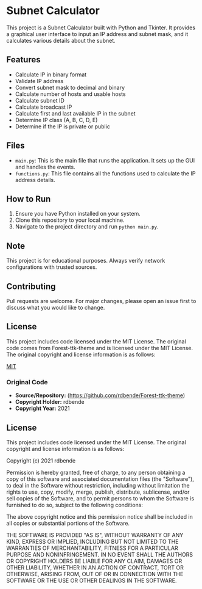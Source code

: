 ﻿# Subnet Calculator

This project is a Subnet Calculator built with Python and Tkinter. It provides a graphical user interface to input an IP address and subnet mask, and it calculates various details about the subnet.

## Features

- Calculate IP in binary format
- Validate IP address
- Convert subnet mask to decimal and binary
- Calculate number of hosts and usable hosts
- Calculate subnet ID
- Calculate broadcast IP
- Calculate first and last available IP in the subnet
- Determine IP class (A, B, C, D, E)
- Determine if the IP is private or public

## Files

- `main.py`: This is the main file that runs the application. It sets up the GUI and handles the events.
- `functions.py`: This file contains all the functions used to calculate the IP address details.

## How to Run

1. Ensure you have Python installed on your system.
2. Clone this repository to your local machine.
3. Navigate to the project directory and run `python main.py`.

## Note

This project is for educational purposes. Always verify network configurations with trusted sources.

## Contributing

Pull requests are welcome. For major changes, please open an issue first to discuss what you would like to change.


## License

This project includes code licensed under the MIT License. The original code comes from Forest-ttk-theme and is licensed under the MIT License. The original copyright and license information is as follows:

[MIT](https://choosealicense.com/licenses/mit/)

### Original Code

- **Source/Repository:** (https://github.com/rdbende/Forest-ttk-theme)
- **Copyright Holder:** rdbende
- **Copyright Year:** 2021

## License

This project includes code licensed under the MIT License. The original copyright and license information is as follows:

Copyright (c) 2021 rdbende

Permission is hereby granted, free of charge, to any person obtaining a copy of this software and associated documentation files (the "Software"), to deal in the Software without restriction, including without limitation the rights to use, copy, modify, merge, publish, distribute, sublicense, and/or sell copies of the Software, and to permit persons to whom the Software is furnished to do so, subject to the following conditions:

The above copyright notice and this permission notice shall be included in all copies or substantial portions of the Software.

THE SOFTWARE IS PROVIDED "AS IS", WITHOUT WARRANTY OF ANY KIND, EXPRESS OR IMPLIED, INCLUDING BUT NOT LIMITED TO THE WARRANTIES OF MERCHANTABILITY, FITNESS FOR A PARTICULAR PURPOSE AND NONINFRINGEMENT. IN NO EVENT SHALL THE AUTHORS OR COPYRIGHT HOLDERS BE LIABLE FOR ANY CLAIM, DAMAGES OR OTHER LIABILITY, WHETHER IN AN ACTION OF CONTRACT, TORT OR OTHERWISE, ARISING FROM, OUT OF OR IN CONNECTION WITH THE SOFTWARE OR THE USE OR OTHER DEALINGS IN THE SOFTWARE.
